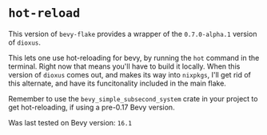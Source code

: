 # `hot-reload`

This version of `bevy-flake` provides a wrapper of the `0.7.0-alpha.1` version
of `dioxus`.

This lets one use hot-reloading for bevy, by running the `hot` command in
the terminal. Right now that means you'll have to build it locally. When this
version of `dioxus` comes out, and makes its way into `nixpkgs`, I'll get rid of
this alternate, and have its funcitonality included in the main flake.

Remember to use the `bevy_simple_subsecond_system` crate in your project to get
hot-reloading, if using a pre-0.17 Bevy version.

Was last tested on Bevy version: `16.1`
